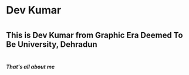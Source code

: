 # <h1>Dev Kumar</h1>
# <h2>This is Dev Kumar from Graphic Era Deemed To Be University, Dehradun</h2>
# <h5>That's all about me</h5>
